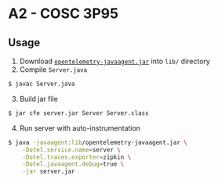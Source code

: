 # A2 - COSC 3P95

## Usage
1. Download [`opentelemetry-javaagent.jar`](https://github.com/open-telemetry/opentelemetry-java-instrumentation/releases/latest/download/opentelemetry-javaagent.jar) into `lib/` directory
2. Compile `Server.java`
```sh
$ javac Server.java
```
3. Build jar file
```sh
$ jar cfe server.jar Server Server.class
```
4. Run server with auto-instrumentation
```sh
$ java -javaagent:lib/opentelemetry-javaagent.jar \
    -Dotel.service.name=server \
    -Dotel.traces.exporter=zipkin \
    -Dotel.javaagent.debug=true \
    -jar server.jar
```
